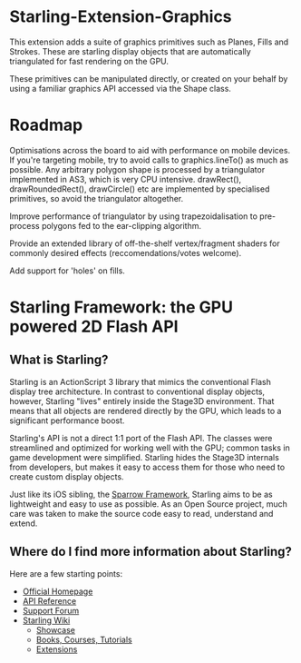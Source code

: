 Starling-Extension-Graphics
===========================

This extension adds a suite of graphics primitives such as Planes, Fills and Strokes. These are starling display objects that are automatically triangulated for fast rendering on the GPU.

These primitives can be manipulated directly, or created on your behalf by using a familiar graphics API accessed via the Shape class.


Roadmap
===========================

Optimisations across the board to aid with performance on mobile devices. If you're targeting mobile, try to avoid calls to graphics.lineTo() as much as possible. Any arbitrary polygon shape is processed by a triangulator implemented in AS3, which is very CPU intensive. drawRect(), drawRoundedRect(), drawCircle() etc are implemented by specialised primitives, so avoid the triangulator altogether. 

Improve performance of triangulator by using trapezoidalisation to pre-process polygons fed to the ear-clipping algorithm.

Provide an extended library of off-the-shelf vertex/fragment shaders for commonly desired effects (reccomendations/votes welcome).

Add support for 'holes' on fills.



Starling Framework: the GPU powered 2D Flash API
================================================

What is Starling?
-----------------

Starling is an ActionScript 3 library that mimics the conventional Flash display tree architecture. In contrast to conventional display objects, however, Starling "lives" entirely inside the Stage3D environment. That means that all objects are rendered directly by the GPU, which leads to a significant performance boost. 

Starling's API is not a direct 1:1 port of the Flash API. The classes were streamlined and optimized for working well with the GPU; common tasks in game development were simplified. Starling hides the Stage3D internals from developers, but makes it easy to access them for those who need to create custom display objects.

Just like its iOS sibling, the [Sparrow Framework][1], Starling aims to be as lightweight and easy to use as possible. As an Open Source project, much care was taken to make the source code easy to read, understand and extend.

Where do I find more information about Starling?
------------------------------------------------

Here are a few starting points:

* [Official Homepage](http://www.starling-framework.org)
* [API Reference](http://doc.starling-framework.org)
* [Support Forum](http://forum.starling-framework.org)
* [Starling Wiki](http://wiki.starling-framework.org)
  * [Showcase](http://wiki.starling-framework.org/games/start)
  * [Books, Courses, Tutorials](http://wiki.starling-framework.org/tutorials/start)
  * [Extensions](http://wiki.starling-framework.org/extensions/start)

[1]: http://www.sparrow-framework.org
